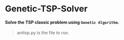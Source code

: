 # Genetic-TSP-Solver
#### Solve the TSP classic problem using `Genetic Algorithm`.

> anttsp.py is the file to run.
